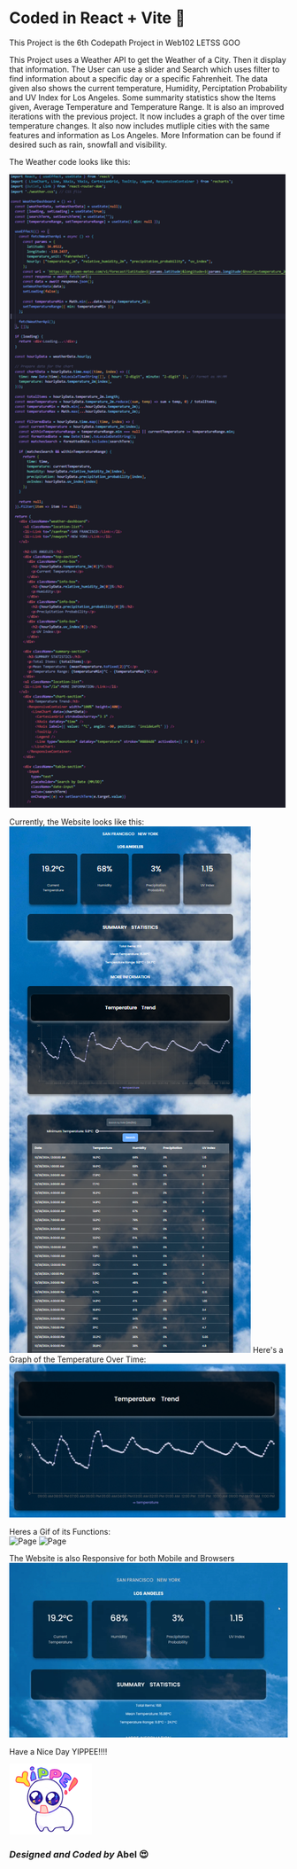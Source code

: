 # Coded in React + Vite 🤩

This Project is the 6th Codepath Project in Web102 LETSS GOO

This Project uses a Weather API to get the Weather of a City. Then it display that information. The User can use a slider and Search which uses filter to find information about a specific day or a specific Fahrenheit. The data given also shows the current temperature, Humidity, Perciptation Probability and UV Index for Los Angeles.
Some summarity statistics show the Items given, Average Temperature and Temperature Range.
It is also an improved iterations with the previous project. It now includes a graph of the over time temperature changes. 
It also now includes mutliple cities with the same features and information as Los Angeles. More Information can be found if desired such as rain, snowfall and visibility.


The Weather code looks like this:

<img src="https://github.com/abledaniel/Web102Project6/blob/master/src/assets/code.png" width="500">

Currently, the Website looks like this:
![Page](https://github.com/abledaniel/Web102Project6/blob/master/src/assets/img.png)
Here's a Graph of the Temperature Over Time:
<img src="https://github.com/abledaniel/Web102Project6/blob/master/src/assets/graph.png" width="500">

Heres a Gif of its Functions:                                                                                               
![Page](https://github.com/abledaniel/Web102Project6/blob/master/src/assets/weather1.gif)
![Page](https://github.com/abledaniel/Web102Project6/blob/master/src/assets/weather2.gif)

The Website is also Responsive for both Mobile and Browsers
![Page](https://github.com/abledaniel/Web102Project6/blob/master/src/assets/weatherresponsive.gif)


Have a Nice Day YIPPEE!!!!

<img src="https://github.com/abledaniel/Web102Project3/blob/master/src/assets/yippee.gif" width="150">


 
                               
### *Designed and Coded by* **Abel 😍**
